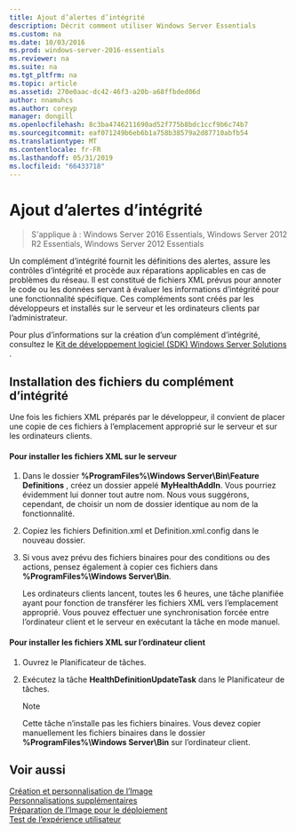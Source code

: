 ```yaml
---
title: Ajout d’alertes d’intégrité
description: Décrit comment utiliser Windows Server Essentials
ms.custom: na
ms.date: 10/03/2016
ms.prod: windows-server-2016-essentials
ms.reviewer: na
ms.suite: na
ms.tgt_pltfrm: na
ms.topic: article
ms.assetid: 270e0aac-dc42-46f3-a20b-a68ffbded06d
author: nnamuhcs
ms.author: coreyp
manager: dongill
ms.openlocfilehash: 8c3ba4746211690ad52f775b8bdc1ccf9b6c74b7
ms.sourcegitcommit: eaf071249b6eb6b1a758b38579a2d87710abfb54
ms.translationtype: MT
ms.contentlocale: fr-FR
ms.lasthandoff: 05/31/2019
ms.locfileid: "66433718"
---
```

# <a name="add-health-alerts"></a>Ajout d’alertes d’intégrité

>S'applique à : Windows Server 2016 Essentials, Windows Server 2012 R2 Essentials, Windows Server 2012 Essentials

Un complément d’intégrité fournit les définitions des alertes, assure les contrôles d’intégrité et procède aux réparations applicables en cas de problèmes du réseau. Il est constitué de fichiers XML prévus pour annoter le code ou les données servant à évaluer les informations d’intégrité pour une fonctionnalité spécifique. Ces compléments sont créés par les développeurs et installés sur le serveur et les ordinateurs clients par l’administrateur.  
  
 Pour plus d’informations sur la création d’un complément d’intégrité, consultez le [Kit de développement logiciel (SDK) Windows Server Solutions](https://go.microsoft.com/fwlink/?LinkID=248648) .  
  
## <a name="installing-health-add-in-files"></a>Installation des fichiers du complément d’intégrité  
 Une fois les fichiers XML préparés par le développeur, il convient de placer une copie de ces fichiers à l’emplacement approprié sur le serveur et sur les ordinateurs clients.  
  
#### <a name="to-install-the-xml-files-on-the-server"></a>Pour installer les fichiers XML sur le serveur  
  
1. Dans le dossier **%ProgramFiles%\Windows Server\Bin\Feature Definitions** , créez un dossier appelé **MyHealthAddIn**. Vous pourriez évidemment lui donner tout autre nom. Nous vous suggérons, cependant, de choisir un nom de dossier identique au nom de la fonctionnalité.  
  
2. Copiez les fichiers Definition.xml et Definition.xml.config dans le nouveau dossier.  
  
3. Si vous avez prévu des fichiers binaires pour des conditions ou des actions, pensez également à copier ces fichiers dans **%ProgramFiles%\Windows Server\Bin**.  
  
   Les ordinateurs clients lancent, toutes les 6 heures, une tâche planifiée ayant pour fonction de transférer les fichiers XML vers l’emplacement approprié. Vous pouvez effectuer une synchronisation forcée entre l’ordinateur client et le serveur en exécutant la tâche en mode manuel.  
  
#### <a name="to-install-the-xml-files-on-the-client-computer"></a>Pour installer les fichiers XML sur l’ordinateur client  
  
1.  Ouvrez le Planificateur de tâches.  
  
2.  Exécutez la tâche **HealthDefinitionUpdateTask** dans le Planificateur de tâches.  
  
    > [!NOTE]
    >  Cette tâche n’installe pas les fichiers binaires. Vous devez copier manuellement les fichiers binaires dans le dossier **%ProgramFiles%\Windows Server\Bin** sur l’ordinateur client.  
  
## <a name="see-also"></a>Voir aussi  
 [Création et personnalisation de l’Image](Creating-and-Customizing-the-Image.md)   
 [Personnalisations supplémentaires](Additional-Customizations.md)   
 [Préparation de l’Image pour le déploiement](Preparing-the-Image-for-Deployment.md)   
 [Test de l’expérience utilisateur](Testing-the-Customer-Experience.md)